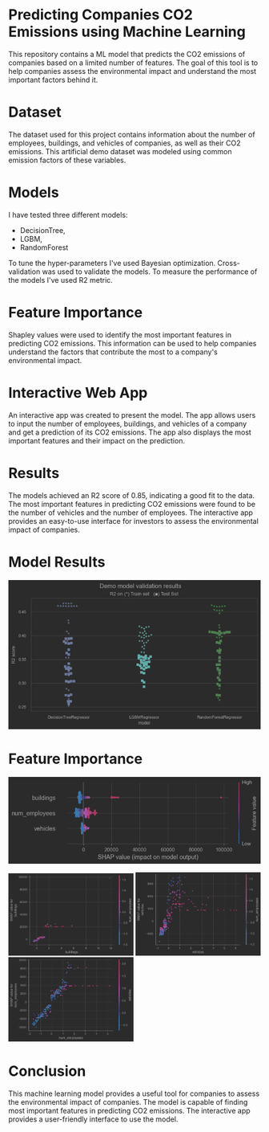 # Predicting Companies CO2 Emissions using Machine Learning

This repository contains a ML model that predicts the CO2 emissions of companies based on a limited number of features. 
The goal of this tool is to help companies assess the environmental impact and understand the most important factors behind it.

# Dataset
The dataset used for this project contains information about the number of employees, buildings, and vehicles of companies,
as well as their CO2 emissions. This artificial demo dataset was modeled using common emission factors of these variables.

# Models
I have tested three different models: 
- DecisionTree, 
- LGBM,
- RandomForest 

To tune the hyper-parameters I've used Bayesian optimization. Cross-validation was used to validate the models. 
To measure the performance of the models I've used R2 metric.

# Feature Importance
Shapley values were used to identify the most important features in predicting CO2 emissions. 
This information can be used to help companies understand the factors that contribute
the most to a company's environmental impact.

# Interactive Web App
An interactive app was created to present the model. 
The app allows users to input the number of employees, 
buildings, and vehicles of a company and get a prediction of its CO2 emissions. 
The app also displays the most important features and their impact on the prediction.

# Results
The models achieved an R2 score of 0.85, indicating a good fit to the data. The most important features in predicting CO2 emissions were found to be the number of vehicles and the number of employees. The interactive app provides an easy-to-use interface for investors to assess the environmental impact of companies.

# Model Results

![model_results](https://github.com/Redigo-Carbon/Model-Demo/blob/main/images/model_results.png?raw=true)

# Feature Importance

![feature_importance_global](https://github.com/Redigo-Carbon/Model-Demo/blob/main/images/feature_importance_global.png?raw=true)

<p float="left">
  <img src="https://github.com/Redigo-Carbon/Model-Demo/blob/main/images/buildings.png?raw=true" width="250" />
  <img src="https://github.com/Redigo-Carbon/Model-Demo/blob/main/images/vehicles.png?raw=true" width="250" />
  <img src="https://github.com/Redigo-Carbon/Model-Demo/blob/main/images/employees.png?raw=true" width="250" />
</p>

# Conclusion
This machine learning model provides a useful tool for companies to assess
the environmental impact of companies. The model is capable of finding most important features in
predicting CO2 emissions. The interactive app provides a
user-friendly interface to use the model.